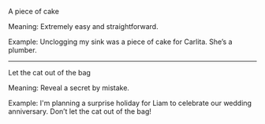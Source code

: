 A piece of cake  
  
Meaning: Extremely easy and straightforward.  
  
Example: Unclogging my sink was a piece of cake for Carlita. She’s a plumber.  
  
  
----------------------  
  
  
Let the cat out of the bag  
  
Meaning: Reveal a secret by mistake.  
  
Example: I'm planning a surprise holiday for Liam to celebrate our wedding anniversary. Don’t let the cat out of the bag!